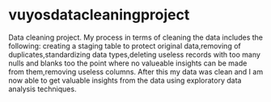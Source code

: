 # vuyosdatacleaningproject
Data cleaning project. My process in terms of cleaning the data includes the following: creating a staging table to protect original data,removing of duplicates,standardizing data types,deleting useless records with too many nulls and blanks too the point where no valueable insights can be made from them,removing useless columns. After this my data was clean and I am now able to get valuable insights from the data using exploratory data analysis techniques. 
